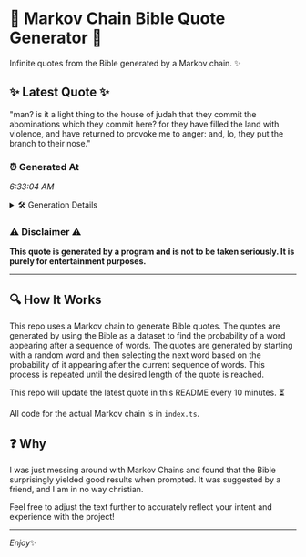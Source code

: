 # 📖 Markov Chain Bible Quote Generator 📖

Infinite quotes from the Bible generated by a Markov chain. ✨

## ✨ Latest Quote ✨
"man? is it a light thing to the house of judah that they commit the abominations which they commit here? for they have filled the land with violence, and have returned to provoke me to anger: and, lo, they put the branch to their nose."

### ⏰ Generated At
*6:33:04 AM*

<details>
    <summary>🛠️ Generation Details</summary>
    <p>
        <strong>🌱 Seed:</strong> man?<br>
        <strong>🔄 Iterations:</strong> 44<br>
        <strong>📜 Context History:</strong><br>[ man? ]: is<br>[ man?, is ]: it<br>[ man?, is, it ]: a<br>[ man?, is, it, a ]: light<br>[ man?, is, it, a, light ]: thing<br>[ man?, is, it, a, light, thing ]: to<br>[ is, it, a, light, thing, to ]: the<br>[ it, a, light, thing, to, the ]: house<br>[ a, light, thing, to, the, house ]: of<br>[ light, thing, to, the, house, of ]: judah<br>[ thing, to, the, house, of, judah ]: that<br>[ to, the, house, of, judah, that ]: they<br>[ the, house, of, judah, that, they ]: commit<br>[ house, of, judah, that, they, commit ]: the<br>[ of, judah, that, they, commit, the ]: abominations<br>[ judah, that, they, commit, the, abominations ]: which<br>[ that, they, commit, the, abominations, which ]: they<br>[ they, commit, the, abominations, which, they ]: commit<br>[ commit, the, abominations, which, they, commit ]: here?<br>[ the, abominations, which, they, commit, here? ]: for<br>[ abominations, which, they, commit, here?, for ]: they<br>[ which, they, commit, here?, for, they ]: have<br>[ they, commit, here?, for, they, have ]: filled<br>[ commit, here?, for, they, have, filled ]: the<br>[ here?, for, they, have, filled, the ]: land<br>[ for, they, have, filled, the, land ]: with<br>[ they, have, filled, the, land, with ]: violence,<br>[ have, filled, the, land, with, violence, ]: and<br>[ filled, the, land, with, violence,, and ]: have<br>[ the, land, with, violence,, and, have ]: returned<br>[ land, with, violence,, and, have, returned ]: to<br>[ with, violence,, and, have, returned, to ]: provoke<br>[ violence,, and, have, returned, to, provoke ]: me<br>[ and, have, returned, to, provoke, me ]: to<br>[ have, returned, to, provoke, me, to ]: anger:<br>[ returned, to, provoke, me, to, anger: ]: and,<br>[ to, provoke, me, to, anger:, and, ]: lo,<br>[ provoke, me, to, anger:, and,, lo, ]: they<br>[ me, to, anger:, and,, lo,, they ]: put<br>[ to, anger:, and,, lo,, they, put ]: the<br>[ anger:, and,, lo,, they, put, the ]: branch<br>[ and,, lo,, they, put, the, branch ]: to<br>[ lo,, they, put, the, branch, to ]: their<br>[ they, put, the, branch, to, their ]: nose.<br>
    </p>
</details>

### ⚠️ Disclaimer ⚠️
**This quote is generated by a program and is not to be taken seriously. It is purely for entertainment purposes.**

---

## 🔍 How It Works

This repo uses a Markov chain to generate Bible quotes. The quotes are generated by using the Bible as a dataset to find the probability of a word appearing after a sequence of words. The quotes are generated by starting with a random word and then selecting the next word based on the probability of it appearing after the current sequence of words. This process is repeated until the desired length of the quote is reached.

This repo will update the latest quote in this README every 10 minutes. ⏳

All code for the actual Markov chain is in `index.ts`.

## ❓ Why

I was just messing around with Markov Chains and found that the Bible surprisingly yielded good results when prompted. 
It was suggested by a friend, and I am in no way christian.

Feel free to adjust the text further to accurately reflect your intent and experience with the project!

---

*Enjoy*✨
